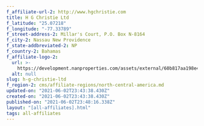 ```yaml
---
f_affiliate-url-2: http://www.hgchristie.com
title: H G Christie Ltd
f_latitude: "25.07218"
f_longitude: "-77.33789"
f_street-address-2: Millar's Court, P.O. Box N-8164­
f_city-2: Nassau New Providence­
f_state-addbreviated-2: NP­
f_country-2: Bahamas
f_affiliate-logo-2:
  url: >-
    https://development.nanproperties.com/assets/external/60b817aa198e404503c6f449_6081e56e08d9db688690878c_60785a3570d6913b321fb4dc_hgc_and_cire_combined_png_copy_red_copy.png
  alt: null
slug: h-g-christie-ltd
f_region-2: cms/affiliate-regions/north-central-america.md
updated-on: "2021-06-02T23:43:38.430Z"
created-on: "2021-06-02T23:43:38.430Z"
published-on: "2021-06-02T23:48:16.338Z"
layout: "[all-affiliates].html"
tags: all-affiliates
---
```

